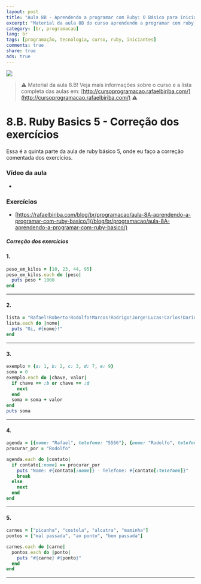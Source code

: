 ```yaml
---
layout: post
title: "Aula 8B - Aprendendo a programar com Ruby: O Básico para iniciantes"
excerpt: "Material da aula 8B do curso aprendendo a programar com ruby, o básico para iniciantes. Nunca é tarde para começar a programar! Eu criei um curso gratuito, fácil e didático voltado para iniciantes. Confira mais informações aqui nessa publicação."
category: [br, programacao]
lang: br
tags: [programação, tecnologia, curso, ruby, iniciantes]
comments: true
share: true
ads: true
---
```


![](/blog/images/curso_ruby_basico/banner-curso-ruby-8B.jpg)

> :warning: Material da aula 8.B! Veja mais informações sobre o curso e a lista completa das aulas em: [http://cursoprogramacao.rafaelbiriba.com/](http://cursoprogramacao.rafaelbiriba.com/) :warning:

# 8.B. Ruby Basics 5 - Correção dos exercícios

Essa é a quinta parte da aula de ruby básico 5, onde eu faço a correção comentada dos exercícios.

### Vídeo da aula

- []()

### Exercícios

- [https://rafaelbiriba.com/blog/br/programacao/aula-8A-aprendendo-a-programar-com-ruby-basico/](/blog/br/programacao/aula-8A-aprendendo-a-programar-com-ruby-basico/)


##### Correção dos exercícios

#### 1.

```ruby
peso_em_kilos = [10, 23, 44, 95]
peso_em_kilos.each do |peso|
  puts peso * 1000
end
```

---

#### 2.

```ruby
lista = "Rafael!Roberto!Rodolfo!Marcos!Rodrigo!Jorge!Lucas!Carlos!Dario!Ronaldo!Luis!Moises!Tulio!Armando!Beto!Mathias".split("!")
lista.each do |nome|
  puts "Oi, #{nome}!"
end
```

---

#### 3.

```ruby
exemplo = {a: 1, b: 2, c: 3, d: 7, e: 9}
soma = 0
exemplo.each do |chave, valor|
  if chave == :b or chave == :d
    next
  end
  soma = soma + valor
end
puts soma
```

---

#### 4.

```ruby
agenda = [{nome: "Rafael", telefone: "5566"}, {nome: "Rodolfo", telefone: "9988"} , {nome: "Romário", telefone: "2299"}]
procurar_por = "Rodolfo"

agenda.each do |contato|
  if contato[:nome] == procurar_por
    puts "Nome: #{contato[:nome]} - Telefone: #{contato[:telefone]}"
    break
  else
    next
  end
end
```

---

#### 5.

```ruby
carnes = ["picanha", "costela", "alcatra", "maminha"]
pontos = ["mal passada", "ao ponto", "bem passada"]

carnes.each do |carne|
  pontos.each do |ponto|
    puts "#{carne} #{ponto}"
  end
end
```

---
